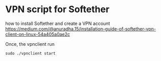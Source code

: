 # VPN script for Softether

how to install Softether and create a VPN account
https://medium.com/@anuradha.15/installation-guide-of-softether-vpn-client-on-linux-54a405a0ae2c

Once, the vpnclient run
```
sudo ./vpnclient start
```

